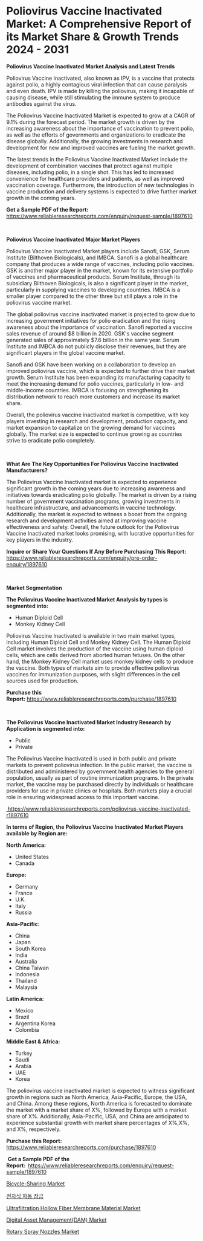 <p><h1>Poliovirus Vaccine Inactivated Market: A Comprehensive Report of its Market Share & Growth Trends 2024 - 2031</h1></p><p><strong>Poliovirus Vaccine Inactivated Market Analysis and Latest Trends</strong></p>
<p><p>Poliovirus Vaccine Inactivated, also known as IPV, is a vaccine that protects against polio, a highly contagious viral infection that can cause paralysis and even death. IPV is made by killing the poliovirus, making it incapable of causing disease, while still stimulating the immune system to produce antibodies against the virus.</p><p>The Poliovirus Vaccine Inactivated Market is expected to grow at a CAGR of 9.1% during the forecast period. The market growth is driven by the increasing awareness about the importance of vaccination to prevent polio, as well as the efforts of governments and organizations to eradicate the disease globally. Additionally, the growing investments in research and development for new and improved vaccines are fueling the market growth.</p><p>The latest trends in the Poliovirus Vaccine Inactivated Market include the development of combination vaccines that protect against multiple diseases, including polio, in a single shot. This has led to increased convenience for healthcare providers and patients, as well as improved vaccination coverage. Furthermore, the introduction of new technologies in vaccine production and delivery systems is expected to drive further market growth in the coming years.</p></p>
<p><strong>Get a Sample PDF of the Report:&nbsp;</strong> <a href="https://www.reliableresearchreports.com/enquiry/request-sample/1897610">https://www.reliableresearchreports.com/enquiry/request-sample/1897610</a></p>
<p>&nbsp;</p>
<p><strong>Poliovirus Vaccine Inactivated Major Market Players</strong></p>
<p><p>Poliovirus Vaccine Inactivated Market players include Sanofi, GSK, Serum Institute (Bilthoven Biologicals), and IMBCA. Sanofi is a global healthcare company that produces a wide range of vaccines, including polio vaccines. GSK is another major player in the market, known for its extensive portfolio of vaccines and pharmaceutical products. Serum Institute, through its subsidiary Bilthoven Biologicals, is also a significant player in the market, particularly in supplying vaccines to developing countries. IMBCA is a smaller player compared to the other three but still plays a role in the poliovirus vaccine market.</p><p>The global poliovirus vaccine inactivated market is projected to grow due to increasing government initiatives for polio eradication and the rising awareness about the importance of vaccination. Sanofi reported a vaccine sales revenue of around $8 billion in 2020. GSK's vaccine segment generated sales of approximately $7.6 billion in the same year. Serum Institute and IMBCA do not publicly disclose their revenues, but they are significant players in the global vaccine market.</p><p>Sanofi and GSK have been working on a collaboration to develop an improved poliovirus vaccine, which is expected to further drive their market growth. Serum Institute has been expanding its manufacturing capacity to meet the increasing demand for polio vaccines, particularly in low- and middle-income countries. IMBCA is focusing on strengthening its distribution network to reach more customers and increase its market share.</p><p>Overall, the poliovirus vaccine inactivated market is competitive, with key players investing in research and development, production capacity, and market expansion to capitalize on the growing demand for vaccines globally. The market size is expected to continue growing as countries strive to eradicate polio completely.</p></p>
<p>&nbsp;</p>
<p><strong>What Are The Key Opportunities For Poliovirus Vaccine Inactivated Manufacturers?</strong></p>
<p><p>The Poliovirus Vaccine Inactivated market is expected to experience significant growth in the coming years due to increasing awareness and initiatives towards eradicating polio globally. The market is driven by a rising number of government vaccination programs, growing investments in healthcare infrastructure, and advancements in vaccine technology. Additionally, the market is expected to witness a boost from the ongoing research and development activities aimed at improving vaccine effectiveness and safety. Overall, the future outlook for the Poliovirus Vaccine Inactivated market looks promising, with lucrative opportunities for key players in the industry.</p></p>
<p><strong>Inquire or Share Your Questions If Any Before Purchasing This Report:</strong> <a href="https://www.reliableresearchreports.com/enquiry/pre-order-enquiry/1897610">https://www.reliableresearchreports.com/enquiry/pre-order-enquiry/1897610</a></p>
<p>&nbsp;</p>
<p><strong>Market Segmentation</strong></p>
<p><strong>The Poliovirus Vaccine Inactivated Market Analysis by types is segmented into:</strong></p>
<p><ul><li>Human Diploid Cell</li><li>Monkey Kidney Cell</li></ul></p>
<p><p>Poliovirus Vaccine Inactivated is available in two main market types, including Human Diploid Cell and Monkey Kidney Cell. The Human Diploid Cell market involves the production of the vaccine using human diploid cells, which are cells derived from aborted human fetuses. On the other hand, the Monkey Kidney Cell market uses monkey kidney cells to produce the vaccine. Both types of markets aim to provide effective poliovirus vaccines for immunization purposes, with slight differences in the cell sources used for production.</p></p>
<p><strong>Purchase this Report:&nbsp;</strong><a href="https://www.reliableresearchreports.com/purchase/1897610">https://www.reliableresearchreports.com/purchase/1897610</a></p>
<p>&nbsp;</p>
<p><strong>The Poliovirus Vaccine Inactivated Market Industry Research by Application is segmented into:</strong></p>
<p><ul><li>Public</li><li>Private</li></ul></p>
<p><p>The Poliovirus Vaccine Inactivated is used in both public and private markets to prevent poliovirus infection. In the public market, the vaccine is distributed and administered by government health agencies to the general population, usually as part of routine immunization programs. In the private market, the vaccine may be purchased directly by individuals or healthcare providers for use in private clinics or hospitals. Both markets play a crucial role in ensuring widespread access to this important vaccine.</p></p>
<p><a href="https://www.reliableresearchreports.com/poliovirus-vaccine-inactivated-r1897610">&nbsp;https://www.reliableresearchreports.com/poliovirus-vaccine-inactivated-r1897610</a></p>
<p><strong>In terms of Region, the Poliovirus Vaccine Inactivated Market Players available by Region are:</strong></p>
<p>
    <p> <strong> North America: </strong>
        <ul>
            <li>United States</li>
            <li>Canada</li>
        </ul>
        </p> 
    <p> <strong> Europe: </strong>
        <ul>
            <li>Germany</li>
            <li>France</li>
            <li>U.K.</li>
            <li>Italy</li>
            <li>Russia</li>
        </ul>
        </p> 
    <p> <strong> Asia-Pacific: </strong>
        <ul>
            <li>China</li>
            <li>Japan</li>
            <li>South Korea</li>
            <li>India</li>
            <li>Australia</li>
            <li>China Taiwan</li>
            <li>Indonesia</li>
            <li>Thailand</li>
            <li>Malaysia</li>
        </ul>
        </p> 
    <p> <strong> Latin America: </strong>
        <ul>
            <li>Mexico</li>
            <li>Brazil</li>
            <li>Argentina Korea</li>
            <li>Colombia</li>
        </ul>
        </p> 
    <p> <strong> Middle East & Africa: </strong>
        <ul>
            <li>Turkey</li>
            <li>Saudi</li>
            <li>Arabia</li>
            <li>UAE</li>
            <li>Korea</li>
        </ul>
    </p>
    </p>
<p><p>The poliovirus vaccine inactivated market is expected to witness significant growth in regions such as North America, Asia-Pacific, Europe, the USA, and China. Among these regions, North America is forecasted to dominate the market with a market share of X%, followed by Europe with a market share of X%. Additionally, Asia-Pacific, USA, and China are anticipated to experience substantial growth with market share percentages of X%,X%, and X%, respectively.</p></p>
<p><strong>Purchase this Report: </strong><a href="https://www.reliableresearchreports.com/purchase/1897610">https://www.reliableresearchreports.com/purchase/1897610</a></p>
<p>&nbsp;<strong>Get a Sample PDF of the Report:&nbsp;&nbsp;</strong><a href="https://www.reliableresearchreports.com/enquiry/request-sample/1897610">https://www.reliableresearchreports.com/enquiry/request-sample/1897610</a></p>
<p><strong></strong></p>
<p><p><a href="https://medium.com/@fredasauer/decoding-bicycle-sharing-market-metrics-market-share-trends-and-growth-patterns-0b5660b05f09">Bicycle-Sharing Market</a></p><p><a href="https://github.com/mpodehpw07370073/Market-Research-Report-List-2/blob/main/480687856052.md">전자식 차동 잠금</a></p><p><a href="https://issuu.com/reportprime-2/docs/ultrafiltration-hollow-fiber-membrane-material-mar">Ultrafiltration Hollow Fiber Membrane Material Market</a></p><p><a href="https://www.linkedin.com/pulse/digital-asset-managementdamnbspmarket-focuses-market-share-size-reyvf">Digital Asset Management(DAM) Market</a></p><p><a href="https://www.linkedin.com/pulse/rotary-spray-nozzles-market-trends-analysis-forecasted-period-j5iaf">Rotary Spray Nozzles Market</a></p></p>
